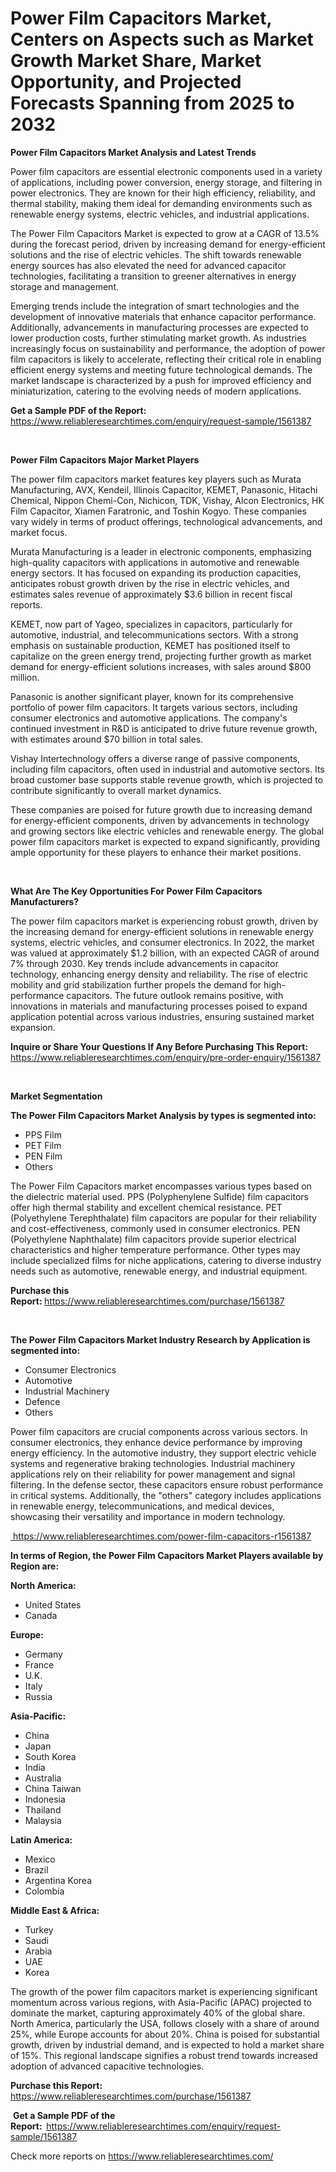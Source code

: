 <p><h1>Power Film Capacitors Market, Centers on Aspects such as Market Growth Market Share, Market Opportunity, and Projected Forecasts Spanning from 2025 to 2032</h1></p><p><strong>Power Film Capacitors Market Analysis and Latest Trends</strong></p>
<p><p>Power film capacitors are essential electronic components used in a variety of applications, including power conversion, energy storage, and filtering in power electronics. They are known for their high efficiency, reliability, and thermal stability, making them ideal for demanding environments such as renewable energy systems, electric vehicles, and industrial applications.</p><p>The Power Film Capacitors Market is expected to grow at a CAGR of 13.5% during the forecast period, driven by increasing demand for energy-efficient solutions and the rise of electric vehicles. The shift towards renewable energy sources has also elevated the need for advanced capacitor technologies, facilitating a transition to greener alternatives in energy storage and management. </p><p>Emerging trends include the integration of smart technologies and the development of innovative materials that enhance capacitor performance. Additionally, advancements in manufacturing processes are expected to lower production costs, further stimulating market growth. As industries increasingly focus on sustainability and performance, the adoption of power film capacitors is likely to accelerate, reflecting their critical role in enabling efficient energy systems and meeting future technological demands. The market landscape is characterized by a push for improved efficiency and miniaturization, catering to the evolving needs of modern applications.</p></p>
<p><strong>Get a Sample PDF of the Report:&nbsp;</strong> <a href="https://www.reliableresearchtimes.com/enquiry/request-sample/1561387?utm_campaign=2381&utm_medium=2&utm_source=Github&utm_content=ia&utm_term=10022025&utm_id=power-film-capacitors">https://www.reliableresearchtimes.com/enquiry/request-sample/1561387</a></p>
<p>&nbsp;</p>
<p><strong>Power Film Capacitors Major Market Players</strong></p>
<p><p>The power film capacitors market features key players such as Murata Manufacturing, AVX, Kendeil, Illinois Capacitor, KEMET, Panasonic, Hitachi Chemical, Nippon Chemi-Con, Nichicon, TDK, Vishay, Alcon Electronics, HK Film Capacitor, Xiamen Faratronic, and Toshin Kogyo. These companies vary widely in terms of product offerings, technological advancements, and market focus.</p><p>Murata Manufacturing is a leader in electronic components, emphasizing high-quality capacitors with applications in automotive and renewable energy sectors. It has focused on expanding its production capacities, anticipates robust growth driven by the rise in electric vehicles, and estimates sales revenue of approximately $3.6 billion in recent fiscal reports.</p><p>KEMET, now part of Yageo, specializes in capacitors, particularly for automotive, industrial, and telecommunications sectors. With a strong emphasis on sustainable production, KEMET has positioned itself to capitalize on the green energy trend, projecting further growth as market demand for energy-efficient solutions increases, with sales around $800 million.</p><p>Panasonic is another significant player, known for its comprehensive portfolio of power film capacitors. It targets various sectors, including consumer electronics and automotive applications. The company's continued investment in R&D is anticipated to drive future revenue growth, with estimates around $70 billion in total sales.</p><p>Vishay Intertechnology offers a diverse range of passive components, including film capacitors, often used in industrial and automotive sectors. Its broad customer base supports stable revenue growth, which is projected to contribute significantly to overall market dynamics.</p><p>These companies are poised for future growth due to increasing demand for energy-efficient components, driven by advancements in technology and growing sectors like electric vehicles and renewable energy. The global power film capacitors market is expected to expand significantly, providing ample opportunity for these players to enhance their market positions.</p></p>
<p>&nbsp;</p>
<p><strong>What Are The Key Opportunities For Power Film Capacitors Manufacturers?</strong></p>
<p><p>The power film capacitors market is experiencing robust growth, driven by the increasing demand for energy-efficient solutions in renewable energy systems, electric vehicles, and consumer electronics. In 2022, the market was valued at approximately $1.2 billion, with an expected CAGR of around 7% through 2030. Key trends include advancements in capacitor technology, enhancing energy density and reliability. The rise of electric mobility and grid stabilization further propels the demand for high-performance capacitors. The future outlook remains positive, with innovations in materials and manufacturing processes poised to expand application potential across various industries, ensuring sustained market expansion.</p></p>
<p><strong>Inquire or Share Your Questions If Any Before Purchasing This Report:</strong> <a href="https://www.reliableresearchtimes.com/enquiry/pre-order-enquiry/1561387?utm_campaign=2381&utm_medium=2&utm_source=Github&utm_content=ia&utm_term=10022025&utm_id=power-film-capacitors">https://www.reliableresearchtimes.com/enquiry/pre-order-enquiry/1561387</a></p>
<p>&nbsp;</p>
<p><strong>Market Segmentation</strong></p>
<p><strong>The Power Film Capacitors Market Analysis by types is segmented into:</strong></p>
<p><ul><li>PPS Film</li><li>PET Film</li><li>PEN Film</li><li>Others</li></ul></p>
<p><p>The Power Film Capacitors market encompasses various types based on the dielectric material used. PPS (Polyphenylene Sulfide) film capacitors offer high thermal stability and excellent chemical resistance. PET (Polyethylene Terephthalate) film capacitors are popular for their reliability and cost-effectiveness, commonly used in consumer electronics. PEN (Polyethylene Naphthalate) film capacitors provide superior electrical characteristics and higher temperature performance. Other types may include specialized films for niche applications, catering to diverse industry needs such as automotive, renewable energy, and industrial equipment.</p></p>
<p><strong>Purchase this Report:&nbsp;</strong><a href="https://www.reliableresearchtimes.com/purchase/1561387?utm_campaign=2381&utm_medium=2&utm_source=Github&utm_content=ia&utm_term=10022025&utm_id=power-film-capacitors">https://www.reliableresearchtimes.com/purchase/1561387</a></p>
<p>&nbsp;</p>
<p><strong>The Power Film Capacitors Market Industry Research by Application is segmented into:</strong></p>
<p><ul><li>Consumer Electronics</li><li>Automotive</li><li>Industrial Machinery</li><li>Defence</li><li>Others</li></ul></p>
<p><p>Power film capacitors are crucial components across various sectors. In consumer electronics, they enhance device performance by improving energy efficiency. In the automotive industry, they support electric vehicle systems and regenerative braking technologies. Industrial machinery applications rely on their reliability for power management and signal filtering. In the defense sector, these capacitors ensure robust performance in critical systems. Additionally, the "others" category includes applications in renewable energy, telecommunications, and medical devices, showcasing their versatility and importance in modern technology.</p></p>
<p><a href="https://www.reliableresearchtimes.com/power-film-capacitors-r1561387?utm_campaign=2381&utm_medium=2&utm_source=Github&utm_content=ia&utm_term=10022025&utm_id=power-film-capacitors">&nbsp;https://www.reliableresearchtimes.com/power-film-capacitors-r1561387</a></p>
<p><strong>In terms of Region, the Power Film Capacitors Market Players available by Region are:</strong></p>
<p>
    <p> <strong> North America: </strong>
        <ul>
            <li>United States</li>
            <li>Canada</li>
        </ul>
        </p> 
    <p> <strong> Europe: </strong>
        <ul>
            <li>Germany</li>
            <li>France</li>
            <li>U.K.</li>
            <li>Italy</li>
            <li>Russia</li>
        </ul>
        </p> 
    <p> <strong> Asia-Pacific: </strong>
        <ul>
            <li>China</li>
            <li>Japan</li>
            <li>South Korea</li>
            <li>India</li>
            <li>Australia</li>
            <li>China Taiwan</li>
            <li>Indonesia</li>
            <li>Thailand</li>
            <li>Malaysia</li>
        </ul>
        </p> 
    <p> <strong> Latin America: </strong>
        <ul>
            <li>Mexico</li>
            <li>Brazil</li>
            <li>Argentina Korea</li>
            <li>Colombia</li>
        </ul>
        </p> 
    <p> <strong> Middle East & Africa: </strong>
        <ul>
            <li>Turkey</li>
            <li>Saudi</li>
            <li>Arabia</li>
            <li>UAE</li>
            <li>Korea</li>
        </ul>
    </p>
    </p>
<p><p>The growth of the power film capacitors market is experiencing significant momentum across various regions, with Asia-Pacific (APAC) projected to dominate the market, capturing approximately 40% of the global share. North America, particularly the USA, follows closely with a share of around 25%, while Europe accounts for about 20%. China is poised for substantial growth, driven by industrial demand, and is expected to hold a market share of 15%. This regional landscape signifies a robust trend towards increased adoption of advanced capacitive technologies.</p></p>
<p><strong>Purchase this Report: </strong><a href="https://www.reliableresearchtimes.com/purchase/1561387?utm_campaign=2381&utm_medium=2&utm_source=Github&utm_content=ia&utm_term=10022025&utm_id=power-film-capacitors">https://www.reliableresearchtimes.com/purchase/1561387</a></p>
<p>&nbsp;<strong>Get a Sample PDF of the Report:&nbsp;&nbsp;</strong><a href="https://www.reliableresearchtimes.com/enquiry/request-sample/1561387?utm_campaign=2381&utm_medium=2&utm_source=Github&utm_content=ia&utm_term=10022025&utm_id=power-film-capacitors">https://www.reliableresearchtimes.com/enquiry/request-sample/1561387</a></p>
<p><strong></strong></p>
<p>Check more reports on <a href="https://www.reliableresearchtimes.com/?utm_campaign=2381&utm_medium=2&utm_source=Github&utm_content=ia&utm_term=10022025&utm_id=power-film-capacitors">https://www.reliableresearchtimes.com/</a></p>